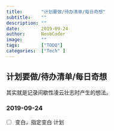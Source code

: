 ```yaml
---
title:       "计划要做/待办清单/每日奇想"
subtitle:    ""
description: ""
date:        2019-09-24
author:      NoobCoder
image:       ""
tags:        ["TODO"]
categories:  ["Tech" ]
---
```


##  计划要做/待办清单/每日奇想

其实就是记录间歇性凌云壮志时产生的想法。

###  2019-09-24

- [ ] 变白，指定变白 计划

